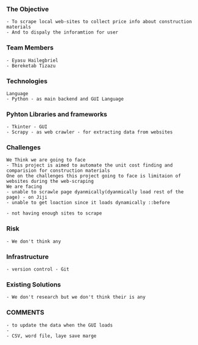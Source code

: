 ### The Objective
    - To scrape local web-sites to collect price info about construction materials
    - And to dispaly the inforamtion for user

### Team Members
    - Eyasu Hailegbriel
    - Bereketab Tizazu

### Technologies
    Language
    - Python - as main backend and GUI Language

### Pyhton Libraries and frameworks
    - Tkinter - GUI
    - Scrapy - as web crawler - for extracting data from websites
### Challenges
    We Think we are going to face
    - This project is aimed to automate the unit cost finding and comparision for construction materials
    One on the challenges this project going to face is limitaion of websites during the web-scraping
    We are facing
    - unable to scrawle page dyanmically(dyanmically load rest of the page) - on Jiji
    - unable to get loaction since it loads dynamically ::before

    - not having enough sites to scrape


### Risk
    - We don't think any

### Infrastructure
    - version control - Git

### Existing Solutions
    - We don't research but we don't think their is any


### COMMENTS
    - to update the data when the GUI loads
    - 
    - CSV, word file, laye save marge